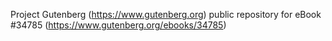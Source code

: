 Project Gutenberg (https://www.gutenberg.org) public repository for eBook #34785 (https://www.gutenberg.org/ebooks/34785)
